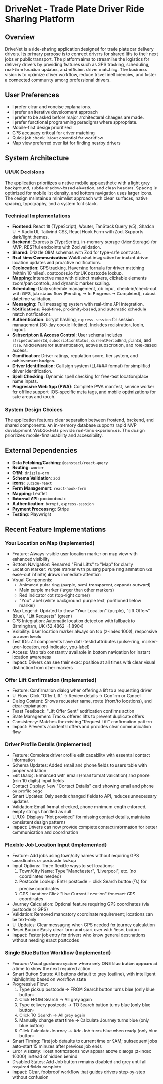 # DriveNet - Trade Plate Driver Ride Sharing Platform

## Overview
DriveNet is a ride-sharing application designed for trade plate car delivery drivers. Its primary purpose is to connect drivers for shared lifts to their next jobs or public transport. The platform aims to streamline the logistics for delivery drivers by providing features such as GPS tracking, scheduling, real-time location updates, and efficient driver matching. The business vision is to optimize driver workflow, reduce travel inefficiencies, and foster a connected community among professional drivers.

## User Preferences
- I prefer clear and concise explanations.
- I prefer an iterative development approach.
- I prefer to be asked before major architectural changes are made.
- I prefer functional programming paradigms where appropriate.
- Mobile-first design prioritized
- GPS accuracy critical for driver matching
- Quick job check-in/out essential for workflow
- Map view preferred over list for finding nearby drivers

## System Architecture

### UI/UX Decisions
The application prioritizes a native mobile app aesthetic with a light gray background, subtle shadow-based elevation, and clean headers. Spacing is optimized for mobile list density, and bottom navigation uses larger icons. The design maintains a minimalist approach with clean surfaces, native spacing, typography, and a system font stack.

### Technical Implementations
- **Frontend**: React 18 (TypeScript), Wouter, TanStack Query (v5), Shadcn UI + Radix UI, Tailwind CSS, React Hook Form with Zod. Supports dark/light themes.
- **Backend**: Express.js (TypeScript), in-memory storage (MemStorage) for MVP, RESTful endpoints with Zod validation.
- **Shared**: Drizzle ORM schemas with Zod for type-safe contracts.
- **Real-time Communication**: WebSocket integration for instant driver location updates and proactive notifications.
- **Geolocation**: GPS tracking, Haversine formula for driver matching (within 10 miles), postcodes.io for UK postcode lookup.
- **Mapping**: Interactive map with distinct markers, clickable elements, zoom/pan controls, and dynamic marker scaling.
- **Scheduling**: Daily schedule management, job input, check-in/check-out with GPS, job status flow (Pending → In Progress → Completed), robust datetime validation.
- **Messaging**: Full messaging system with real-time API integration.
- **Notifications**: Real-time, proximity-based, and automatic schedule match notifications.
- **Authentication**: bcrypt hashing, `express-session` for session management (30-day cookie lifetime). Includes registration, login, logout.
- **Subscription & Access Control**: User schema includes `stripeCustomerId`, `subscriptionStatus`, `currentPeriodEnd`, `planId`, and `role`. Middleware for authentication, active subscription, and role-based access.
- **Gamification**: Driver ratings, reputation score, tier system, and achievement badges.
- **Driver Identification**: Call sign system (LL#### format) for simplified driver identification.
- **Spell Checking**: Dynamic spell checking for free-text location/place name inputs.
- **Progressive Web App (PWA)**: Complete PWA manifest, service worker for offline support, iOS-specific meta tags, and mobile optimizations for safe areas and touch.

### System Design Choices
The application features clear separation between frontend, backend, and shared components. An in-memory database supports rapid MVP development. WebSockets provide real-time experiences. The design prioritizes mobile-first usability and accessibility.

## External Dependencies
- **Data Fetching/Caching**: `@tanstack/react-query`
- **Routing**: `wouter`
- **ORM**: `drizzle-orm`
- **Schema Validation**: `zod`
- **Icons**: `lucide-react`
- **Form Management**: `react-hook-form`
- **Mapping**: Leaflet
- **External API**: postcodes.io
- **Authentication**: `bcrypt`, `express-session`
- **Payment Processing**: Stripe
- **Testing**: Playwright

## Recent Feature Implementations

### Your Location on Map (Implemented)
- Feature: Always-visible user location marker on map view with enhanced visibility
- Bottom Navigation: Renamed "Find Lifts" to "Map" for clarity
- Location Marker: Purple marker with pulsing purple ring animation (2s ease-out infinite) draws immediate attention
- Visual Components: 
  - Animated pulse ring (purple, semi-transparent, expands outward)
  - Main purple marker (larger than other markers)
  - Red indicator dot (top-right corner)
  - "You" label (white background, purple text, positioned below marker)
- Map Legend: Updated to show "Your Location" (purple), "Lift Offers" (blue), "Lift Requests" (green)
- GPS Integration: Automatic location detection with fallback to Birmingham, UK (52.4862, -1.8904)
- Visibility: User location marker always on top (z-index 1000), responsive to zoom levels
- Test IDs: All components have data-testid attributes (pulse-ring, marker-user-location, red-indicator, you-label)
- Access: Map tab constantly available in bottom navigation for instant location awareness
- Impact: Drivers can see their exact position at all times with clear visual distinction from other markers

### Offer Lift Confirmation (Implemented)
- Feature: Confirmation dialog when offering a lift to a requesting driver
- UI Flow: Click "Offer Lift" → Review details → Confirm or Cancel
- Dialog Content: Shows requester name, route (from/to locations), and clear explanation
- Toast Feedback: "Lift Offer Sent" notification confirms action
- State Management: Tracks offered lifts to prevent duplicate offers
- Consistency: Matches the existing "Request Lift" confirmation pattern
- Impact: Prevents accidental offers and provides clear communication flow

### Driver Profile Details (Implemented)
- Feature: Complete driver profile edit capability with essential contact information
- Schema Updates: Added email and phone fields to users table with proper validation
- Edit Dialog: Enhanced with email (email format validation) and phone (min 10 digits) input fields
- Contact Display: New "Contact Details" card showing email and phone on profile page
- Smart Updates: Only sends changed fields to API, reduces unnecessary updates
- Validation: Email format checked, phone minimum length enforced, empty strings handled as null
- UI/UX: Displays "Not provided" for missing contact details, maintains consistent design patterns
- Impact: Drivers can now provide complete contact information for better communication and coordination

### Flexible Job Location Input (Implemented)
- Feature: Add jobs using town/city names without requiring GPS coordinates or postcode lookup
- Input Options: Three flexible ways to set locations:
  1. Town/City Name: Type "Manchester", "Liverpool", etc. (no coordinates needed)
  2. Postcode Lookup: Enter postcode + click Search button (🔍) for precise coordinates
  3. GPS Location: Click "Use Current Location" for exact GPS coordinates
- Journey Calculation: Optional feature requiring GPS coordinates (via postcode or GPS)
- Validation: Removed mandatory coordinate requirement; locations can be text-only
- UI Updates: Clear messaging when GPS needed for journey calculation
- Reset Button: Easily clear form and start over with Reset button
- Impact: Faster job entry for drivers who know general destinations without needing exact postcodes

### Single Blue Button Workflow (Implemented)
- Feature: Visual guidance system where only ONE blue button appears at a time to show the next required action
- Smart Button States: All buttons default to grey (outline), with intelligent highlighting based on workflow state
- Progressive Flow:
  1. Type pickup postcode → FROM Search button turns blue (only blue button)
  2. Click FROM Search → All grey again
  3. Type delivery postcode → TO Search button turns blue (only blue button)
  4. Click TO Search → All grey again
  5. Manually change start time → Calculate Journey turns blue (only blue button)
  6. Click Calculate Journey → Add Job turns blue when ready (only blue button)
- Smart Timing: First job defaults to current time or 9AM; subsequent jobs auto-start 15 minutes after previous job ends
- Error Visibility: Toast notifications now appear above dialogs (z-index 10000) instead of hidden behind
- Disabled States: Add Job button remains disabled and grey until all required fields complete
- Impact: Clear, foolproof workflow that guides drivers step-by-step without confusion